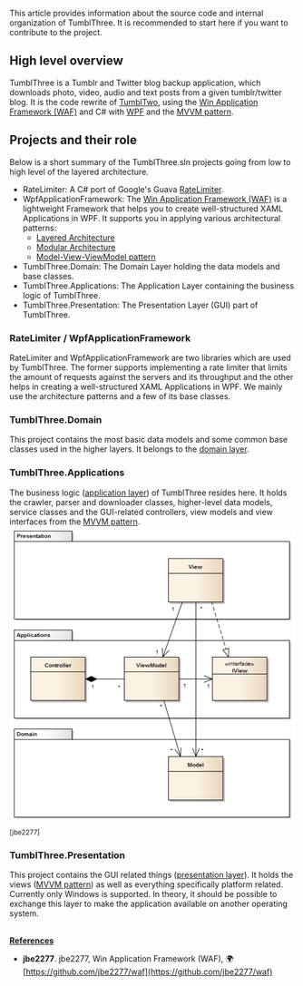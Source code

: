 This article provides information about the source code and internal organization of TumblThree. It is recommended to start here if you want to contribute to the project.

## High level overview

TumblThree is a Tumblr and Twitter blog backup application, which downloads photo, video, audio and text posts from a given tumblr/twitter blog. It is the code rewrite of [TumblTwo](https://github.com/johanneszab/TumblTwo), using the [Win Application Framework (WAF)](https://github.com/jbe2277/waf) and C# with [WPF](https://docs.microsoft.com/en-us/visualstudio/designers/getting-started-with-wpf) and the [MVVM pattern](https://github.com/jbe2277/waf/wiki/Model-View-ViewModel-Pattern#3-structure).

## Projects and their role

Below is a short summary of the TumblThree.sln projects going from low to high level of the layered architecture.

- RateLimiter: A C# port of Google's Guava [RateLimiter](https://github.com/sergii-sakharov/Guava.RateLimiter).
- WpfApplicationFramework: The [Win Application Framework (WAF)](https://github.com/jbe2277/waf) is a lightweight Framework that helps you to create well-structured XAML Applications in WPF. It supports you in applying various architectural patterns:
  - [Layered Architecture](https://github.com/jbe2277/waf/wiki/Layered-Architecture)
  - [Modular Architecture](https://github.com/jbe2277/waf/wiki/Modular-Architecture)
  - [Model-View-ViewModel pattern](https://github.com/jbe2277/waf/wiki/Model-View-ViewModel-Pattern)
- TumblThree.Domain: The Domain Layer holding the data models and base classes.
- TumblThree.Applications: The Application Layer containing the business logic of TumblThree.
- TumblThree.Presentation: The Presentation Layer (GUI) part of TumblThree.

### RateLimiter / WpfApplicationFramework

RateLimiter and WpfApplicationFramework are two libraries which are used by TumblThree. The former supports implementing a rate limiter that limits the amount of requests against the servers and its throughput and the other helps in creating a well-structured XAML Applications in WPF. We mainly use the architecture patterns and a few of its base classes.

### TumblThree.Domain

This project contains the most basic data models and some common base classes used in the higher layers. It belongs to the [domain layer](https://github.com/jbe2277/waf/wiki/Layered-Architecture#6-domain-layer).

### TumblThree.Applications

The business logic ([application layer](https://github.com/jbe2277/waf/wiki/Layered-Architecture#5-application-layer)) of TumblThree resides here. It holds the crawler, parser and downloader classes, higher-level data models, service classes and the GUI-related controllers, view models and view interfaces from the [MVVM pattern](https://github.com/jbe2277/waf/wiki/Model-View-ViewModel-Pattern#3-structure).
[![MVVM pattern](images/mvvm-pattern.png)](https://github.com/jbe2277/waf/wiki/Model-View-ViewModel-Pattern#3-structure)
<sub>[jbe2277]</sub>

### TumblThree.Presentation

This project contains the GUI related things ([presentation layer](https://github.com/jbe2277/waf/wiki/Layered-Architecture#4-presentation-layer)). It holds the views ([MVVM pattern](https://github.com/jbe2277/waf/wiki/Model-View-ViewModel-Pattern#3-structure)) as well as everything specifically platform related. Currently only Windows is supported. In theory, it should be possible to exchange this layer to make the application available on another operating system.
<br><br>

<ins>**References**</ins>
- **jbe2277**. jbe2277, Win Application Framework (WAF), 🌍[https://github.com/jbe2277/waf](https://github.com/jbe2277/waf)

